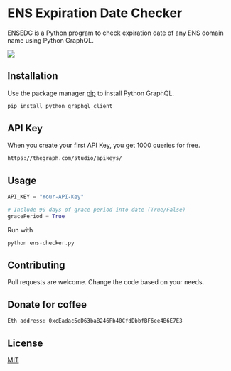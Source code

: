 # ENS Expiration Date Checker

ENSEDC is a Python program to check expiration date of any ENS domain name using Python GraphQL.

![](https://github.com/Reno-Codes/ENS-Expiration-Date-Checker/blob/main/ens-checker-img.png)

## Installation

Use the package manager [pip](https://pip.pypa.io/en/stable/) to install Python GraphQL.

```bash
pip install python_graphql_client
```

## API Key

When you create your first API Key, you get 1000 queries for free.

```bash
https://thegraph.com/studio/apikeys/
```

## Usage

```python
API_KEY = "Your-API-Key"

# Include 90 days of grace period into date (True/False)
gracePeriod = True
```
Run with
```python
python ens-checker.py
```

## Contributing
Pull requests are welcome. Change the code based on your needs.

## Donate for coffee
```bash
Eth address: 0xcEadac5eD63baB246Fb40CfdDbbfBF6ee4B6E7E3
```

## License
[MIT](https://choosealicense.com/licenses/mit/)
